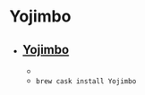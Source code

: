 # Yojimbo
- [Yojimbo](https://www.barebones.com/products/yojimbo/)
  - 
  - 
  - `brew cask install Yojimbo`
